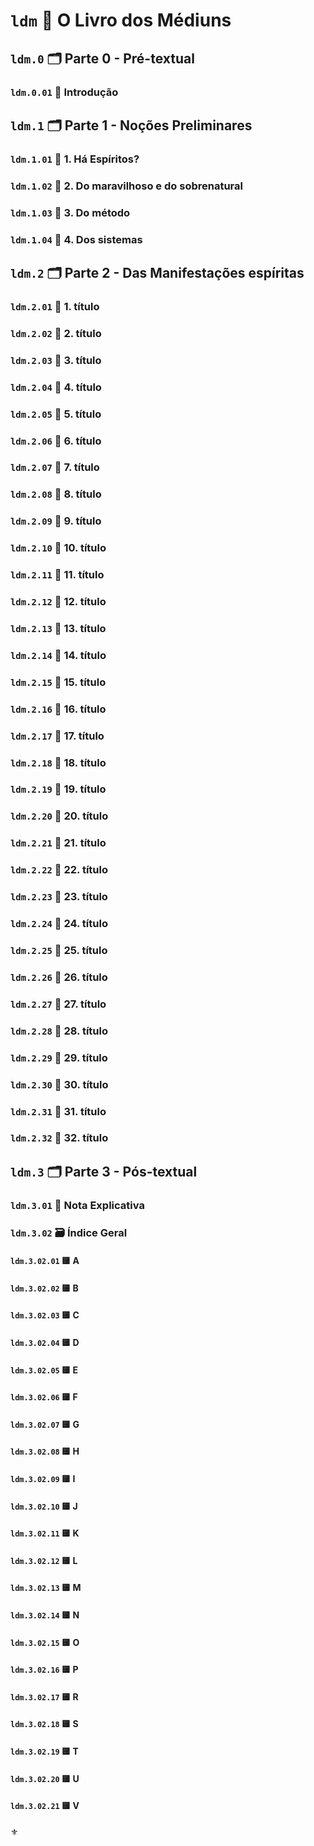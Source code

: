 # `ldm` :notebook_with_decorative_cover: O Livro dos Médiuns

## `ldm.0` 🗂️ Parte 0 - Pré-textual

### `ldm.0.01` 📃 Introdução

## `ldm.1` 🗂️ Parte 1 - Noções Preliminares

### `ldm.1.01` 📑 1. Há Espíritos?

### `ldm.1.02` 📑 2. Do maravilhoso e do sobrenatural

### `ldm.1.03` 📑 3. Do método

### `ldm.1.04` 📑 4. Dos sistemas

## `ldm.2` 🗂️ Parte 2 - Das Manifestações espíritas

### `ldm.2.01` 📑 1. título

### `ldm.2.02` 📑 2. título

### `ldm.2.03` 📑 3. título

### `ldm.2.04` 📑 4. título

### `ldm.2.05` 📑 5. título

### `ldm.2.06` 📑 6. título

### `ldm.2.07` 📑 7. título

### `ldm.2.08` 📑 8. título

### `ldm.2.09` 📑 9. título

### `ldm.2.10` 📑 10. título

### `ldm.2.11` 📑 11. título

### `ldm.2.12` 📑 12. título

### `ldm.2.13` 📑 13. título

### `ldm.2.14` 📑 14. título

### `ldm.2.15` 📑 15. título

### `ldm.2.16` 📑 16. título

### `ldm.2.17` 📑 17. título

### `ldm.2.18` 📑 18. título

### `ldm.2.19` 📑 19. título

### `ldm.2.20` 📑 20. título

### `ldm.2.21` 📑 21. título

### `ldm.2.22` 📑 22. título

### `ldm.2.23` 📑 23. título

### `ldm.2.24` 📑 24. título

### `ldm.2.25` 📑 25. título

### `ldm.2.26` 📑 26. título

### `ldm.2.27` 📑 27. título

### `ldm.2.28` 📑 28. título

### `ldm.2.29` 📑 29. título

### `ldm.2.30` 📑 30. título

### `ldm.2.31` 📑 31. título

### `ldm.2.32` 📑 32. título

## `ldm.3` 🗂️ Parte 3 - Pós-textual

### `ldm.3.01` 📃 Nota Explicativa

### `ldm.3.02` 🗃️ Índice Geral

#### `ldm.3.02.01` 🟨 A

#### `ldm.3.02.02` 🟨 B

#### `ldm.3.02.03` 🟨 C

#### `ldm.3.02.04` 🟨 D

#### `ldm.3.02.05` 🟨 E

#### `ldm.3.02.06` 🟨 F

#### `ldm.3.02.07` 🟨 G

#### `ldm.3.02.08` 🟨 H

#### `ldm.3.02.09` 🟨 I

#### `ldm.3.02.10` 🟨 J

#### `ldm.3.02.11` 🟨 K

#### `ldm.3.02.12` 🟨 L

#### `ldm.3.02.13` 🟨 M

#### `ldm.3.02.14` 🟨 N

#### `ldm.3.02.15` 🟨 O

#### `ldm.3.02.16` 🟨 P

#### `ldm.3.02.17` 🟨 R

#### `ldm.3.02.18` 🟨 S

#### `ldm.3.02.19` 🟨 T

#### `ldm.3.02.20` 🟨 U

#### `ldm.3.02.21` 🟨 V

⚜️
